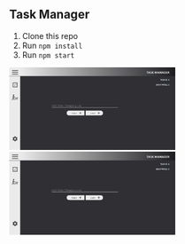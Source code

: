 ## Task Manager

1. Clone this repo
2. Run `npm install`
3. Run `npm start`

<img src="src/assets/tododarkmode.png" width="300px"> <img src="src/assets/tododarkmode.png" width="300px">
